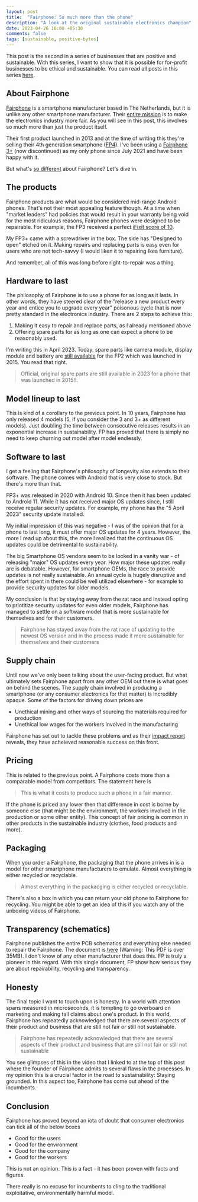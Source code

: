 ```yaml
---
layout: post
title:  "Fairphone: So much more than the phone"
description: "A look at the original sustainable electronics champion"
date: 2023-04-26 16:00 +05:30
comments: false
tags: [sustainable, positive-bytes]
---
```


This post is the second in a series of businesses that are positive and sustainable. With this series, I want to show that it is possible for for-profit businesses to be ethical and sustainable. You can read all posts in this series [here](/blog/tags/positive-bytes).

## About Fairphone

[Fairphone](https://www.fairphone.com/en/about/about-us/) is a smartphone manufacturer based in The Netherlands, but it is unlike any other smartphone manufacturer. Their [entire mission](https://www.fairphone.com/en/story/) is to make the electronics industry more fair. As you will see in this post, this involves so much more than just the product itself.

Their first product launched in 2013 and at the time of writing this they're selling their 4th generation smartphone ([FP4](https://shop.fairphone.com/en/buy-fairphone-4)). I've been using a [Fairphone 3+](https://shop.fairphone.com/en/fairphone-3-plus) (now discontinued) as my only phone since July 2021 and have been happy with it.

But what's [so different](https://youtu.be/gkmzDwgvqQM) about Fairphone? Let's dive in.

## The products

Fairphone products are what would be considered mid-range Android phones. That's not their most appealing feature though. At a time when "market leaders" had policies that would result in your warranty being void for the most ridiculous reasons, Fairphone phones were designed to be repairable. For example, the FP3 received a perfect [iFixit score of 10](https://www.ifixit.com/Teardown/Fairphone+3+Teardown/125573).

My FP3+ came with a screwdriver in the box. The side has "Designed to open" etched on it. Making repairs and replacing parts is easy even for users who are not tech-savvy (I would liken it to repairing Ikea furniture).

And remember, all of this was long before right-to-repair was a thing.

## Hardware to last

The philosophy of Fairphone is to use a phone for as long as it lasts. In other words, they have steered clear of the "release a new product every year and entice you to upgrade every year" poisonous cycle that is now pretty standard in the electronics industry. There are 2 steps to achieve this:

1. Making it easy to repair and replace parts, as I already mentioned above
2. Offering spare parts for as long as one can expect a phone to be reasonably used.

I'm writing this in April 2023. Today, spare parts like camera module, display module and battery are [still available](https://shop.fairphone.com/en/spare-parts) for the FP2 which was launched in 2015. You read that right. 

> Official, original spare parts are still available in 2023 for a phone that was launched in 2015!!.

## Model lineup to last

This is kind of a corollary to the previous point. In 10 years, Fairphone has only released 4 models (5, if you consider the 3 and 3+ as different models). Just doubling the time between consecutive releases results in an exponential increase in sustainability. FP has proved that there is simply no need to keep churning out model after model endlessly.

## Software to last

I get a feeling that Fairphone's philosophy of longevity also extends to their software. The phone comes with Android that is very close to stock. But there's more than that.

FP3+ was released in 2020 with Android 10. Since then it has been updated to Android 11. While it has not received major OS updates since, I still receive regular security updates. For example, my phone has the "5 April 2023" security update installed.

My initial impression of this was negative - I was of the opinion that for a phone to last long, it must offer major OS updates for 4 years. However, the more I read up about this, the more I realized that the continuous OS updates could be detrimental to sustainability.

The big Smartphone OS vendors seem to be locked in a vanity war - of releasing "major" OS updates every year. How major these updates really are is debatable. However, for smartphone OEMs, the race to provide updates is not really sustainable. An annual cycle is hugely disruptive and the effort spent in there could be well utilized elsewhere - for example to provide security updates for older models.

My conclusion is that by staying away from the rat race and instead opting to priotitize security updates for even older models, Fairphone has managed to settle on a software model that is more sustainable for themselves and for their customers.

> Fairphone has stayed away from the rat race of updating to the newest OS version and in the process made it more sustainable for themselves and their customers

## Supply chain

Until now we've only been talking about the user-facing product. But what ultimately sets Fairphone apart from any other OEM out there is what goes on behind the scenes. The supply chain involved in producing a smartphone (or any consumer electronics for that matter) is incredibly opaque. Some of the factors for driving down prices are

- Unethical mining and other ways of sourcing the materials required for production
- Unethical low wages for the workers involved in the manufacturing

Fairphone has set out to tackle these problems and as their [impact report](https://www.fairphone.com/en/impact-report/) reveals, they have acheieved reasonable success on this front.

## Pricing

This is related to the previous point. A Fairphone costs more than a comparable model from competitors. The statement here is 

> This is what it costs to produce such a phone in a fair manner. 

If the phone is priced any lower then that difference in cost is borne by someone else (that might be the environment, the workers involved in the production or some other entity). This concept of fair pricing is common in other products in the sustainable industry (clothes, food products and more).

## Packaging

When you order a Fairphone, the packaging that the phone arrives in is a model for other smartphone manufacturers to emulate. Almost everything is either recycled or recyclable. 

> Almost everything in the packacging is either recycled or recyclable.

There's also a box in which you can return your old phone to Fairphone for recycling. You might be able to get an idea of this if you watch any of the unboxing videos of Fairphone.

## Transparency (schematics)

Fairphone publishes the entire PCB schematics and everything else needed to repair the Fairphone. The document is [here](https://www.fairphone.com/wp-content/uploads/2022/09/FP4_Information-for-repairers-and-recyclers.pdf) (Warning: This PDF is over 35MB). I don't know of any other manufacturer that does this. FP is truly a pioneer in this regard. With this single document, FP show how serious they are about repairability, recycling and transparency.

## Honesty

The final topic I want to touch upon is honesty. In a world with attention spans measured in microseconds, it is tempting to go overboard on marketing and making tall claims about one's product. In this world, Fairphone has repeatedly acknowledged that there are several aspects of their product and business that are still not fair or still not sustainable. 

> Fairphone has repeatedly acknowledged that there are several aspects of their product and business that are still not fair or still not sustainable

You see glimpses of this in the video that I linked to at the top of this post where the founder of Fairphone admits to several flaws in the processes. In my opinion this is a crucial factor in the road to sustainability: Staying grounded. In this aspect too, Fairphone has come out ahead of the incumbents.

## Conclusion

Fairphone has proved beyond an iota of doubt that consumer electronics can tick all of the below boxes

- Good for the users
- Good for the environment
- Good for the company
- Good for the workers

This is not an opinion. This is a fact - it has been proven with facts and figures.

There really is no excuse for incumbents to cling to the traditional exploitative, environmentally harmful model.